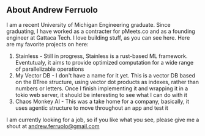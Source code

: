 ## About Andrew Ferruolo

I am a recent University of Michigan Engineering graduate. Since graduating, I have worked as a contracter for pMeets.co and as a founding engineer at Gattaca Tech.
I love building stuff, as you can see here. Here are my favorite projects on here:

1. Stainless - Still in progress, Stainless is a rust-based ML framework. Eventutualy, it aims to provide optimized computation for a wide range of parallelizable operations
2. My Vector DB - I don't have a name for it yet. This is a vector DB based on the BTree structure, using vector dot products as indexes, rather than numbers or letters. Once I finish implementing it and wrapping it in a tokio web server, it should be interesting to see what I can do with it
3. Chaos Monkey AI - This was a take home for a company, basically, it uses agentic structure to move throughout an app and test it

I am currently looking for a job, so if you like what you see, please give me a shout at andrew.ferruolo@gmail.com
